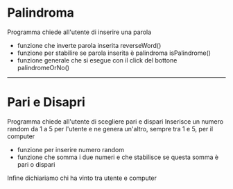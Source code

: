 # Palindroma
Programma chiede all'utente di inserire una parola

* funzione che inverte parola inserita reverseWord()
* funzione per stabilire se parola inserita è palindroma isPalindrome()
* funzione generale che si esegue con il click del bottone palindromeOrNo()

-----------

# Pari e Disapri
Programma chiede all'utente di scegliere pari e dispari
Inserisce un numero random da 1 a 5 per l'utente e ne genera un'altro, sempre tra 1 e 5, per il computer

* funzione per inserire numero random 
* funzione che somma i due numeri e che stabilisce se questa somma è pari o dispari 

Infine dichiariamo chi ha vinto tra utente e computer 
